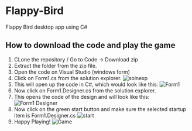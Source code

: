 # Flappy-Bird
 Flappy Bird desktop app using C#

## How to download the code and play the game
1. CLone the repository / Go to Code -> Download zip
2. Extract the folder from the zip file.
3. Open the code on Visual Studio (windows form)
4. Click on Form1.cs from the solution explorer.
![solnexp](https://user-images.githubusercontent.com/63497370/103634836-a39df600-4f6d-11eb-8c02-8c7e37ba7672.PNG)
5. This will open up the code in C#, which would look like this:
![Form1](https://user-images.githubusercontent.com/63497370/103634943-cf20e080-4f6d-11eb-9715-0cf5e81261fc.PNG)
6. Now click on Form1.Designer.cs from the solution explorer.
7. This opens the code of the design and will look like this:
![Form1 Designer](https://user-images.githubusercontent.com/63497370/103635095-07282380-4f6e-11eb-9872-0c3b39f0f8c7.PNG)
8. Now click on the green start button and make sure the selected startup item is  Form1.Designer.cs
![start](https://user-images.githubusercontent.com/63497370/103635210-3474d180-4f6e-11eb-90fc-56fcf6d04380.PNG)
9. Happy Playing!
![Game](https://user-images.githubusercontent.com/63497370/103635273-48b8ce80-4f6e-11eb-9702-165f9e7602f2.PNG)
